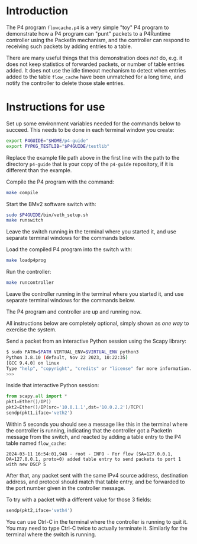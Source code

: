 # Introduction

The P4 program `flowcache.p4` is a very simple "toy" P4 program to
demonstrate how a P4 program can "punt" packets to a P4Runtime
controller using the PacketIn mechanism, and the controller can
respond to receiving such packets by adding entries to a table.

There are many useful things that this demonstration does _not_ do,
e.g. it does not keep statistics of forwarded packets, or number of
table entries added.  It does not use the idle timeout mechanism to
detect when entries added to the table `flow_cache` have been
unmatched for a long time, and notify the controller to delete those
stale entries.


# Instructions for use

Set up some environment variables needed for the commands below to
succeed.  This needs to be done in each terminal window you create:

```bash
export P4GUIDE="$HOME/p4-guide"
export PYPKG_TESTLIB="$P4GUIDE/testlib"
```

Replace the example file path above in the first line with the path to
the directory `p4-guide` that is your copy of the `p4-guide`
repository, if it is different than the example.

Compile the P4 program with the command:

```bash
make compile
```

Start the BMv2 software switch with:

```bash
sudo $P4GUIDE/bin/veth_setup.sh
make runswitch
```

Leave the switch running in the terminal where you started it, and use
separate terminal windows for the commands below.

Load the compiled P4 program into the switch with:

```bash
make loadp4prog
```

Run the controller:

```bash
make runcontroller
```

Leave the controller running in the terminal where you started it, and
use separate terminal windows for the commands below.

The P4 program and controller are up and running now.

All instructions below are completely optional, simply shown as _one
way_ to exercise the system.

Send a packet from an interactive Python session using the Scapy
library:

```bash
$ sudo PATH=$PATH VIRTUAL_ENV=$VIRTUAL_ENV python3
Python 3.8.10 (default, Nov 22 2023, 10:22:35) 
[GCC 9.4.0] on linux
Type "help", "copyright", "credits" or "license" for more information.
>>> 
```

Inside that interactive Python session:

```python
from scapy.all import *
pkt1=Ether()/IP()
pkt2=Ether()/IP(src='10.0.1.1',dst='10.0.2.2')/TCP()
sendp(pkt1,iface='veth2')
```

Within 5 seconds you should see a message like this in the terminal
where the controller is running, indicating that the controller got a
PacketIn message from the switch, and reacted by adding a table entry
to the P4 table named `flow_cache`:

```
2024-03-11 16:54:01,948 - root - INFO - For flow (SA=127.0.0.1, DA=127.0.0.1, proto=0) added table entry to send packets to port 1 with new DSCP 5
```

After that, any packet sent with the same IPv4 source address,
destination address, and protocol should match that table entry, and
be forwarded to the port number given in the controller message.

To try with a packet with a different value for those 3 fields:

```python
sendp(pkt2,iface='veth4')
```

You can use Ctrl-C in the terminal where the controller is running to
quit it.  You may need to type Ctrl-C twice to actually terminate it.
Similarly for the terminal where the switch is running.
